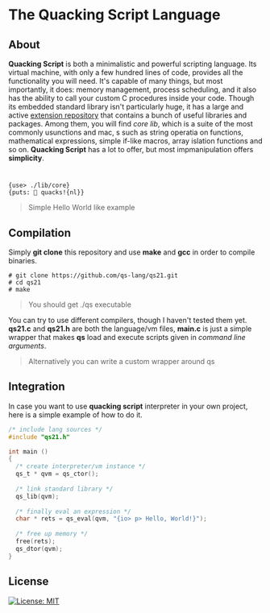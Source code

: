# The Quacking Script Language
## About
**Quacking Script** is both a minimalistic and powerful scripting language. Its virtual machine, with only a few hundred lines of code, provides all the functionality you will need. It's capable of many things, but most importantly, it does: memory management, process scheduling, and it also has the ability to call your custom C procedures inside your code. Though its embedded standard library isn't particularly huge, it has a large and active [extension repository](https://github.com/qs-lang/ext "Quacking Script Extension Library") that contains a bunch of useful libraries and packages. Among them, you will find *core lib*, which is a suite of the most commonly usunctions and mac, s such as string operatia on functions, mathematical expressions, simple if-like macros, array islation functions and so on. **Quacking Script** has a lot to offer, but most impmanipulation offers **simplicity**. 

#
```
{use> ./lib/core}
{puts: 🦆 quacks!{nl}}
```
> Simple Hello World like example

## Compilation
Simply **git clone** this repository and use **make** and **gcc** in order to compile binaries. 
```
# git clone https://github.com/qs-lang/qs21.git
# cd qs21
# make
```
> You should get ./qs executable

You can try to use different compilers, though I haven't tested them yet. **qs21.c** and **qs21.h** are both the language/vm files, **main.c** is just a simple wrapper that makes **qs** load and execute scripts given in *command line arguments*. 
> Alternatively you can write a custom wrapper around qs

## Integration
In case you want to use **quacking script** interpreter in your own project, here is a simple example of how to do it.
```C
/* include lang sources */
#include "qs21.h" 

int main ()
{
  /* create interpreter/vm instance */
  qs_t * qvm = qs_ctor();
  
  /* link standard library */
  qs_lib(qvm);
  
  /* finally eval an expression */
  char * rets = qs_eval(qvm, "{io> p> Hello, World!}");
  
  /* free up memory */
  free(rets);
  qs_dtor(qvm);
}
```
## License
[![License: MIT](https://img.shields.io/badge/License-MIT-yellow.svg)](https://opensource.org/licenses/MIT)
